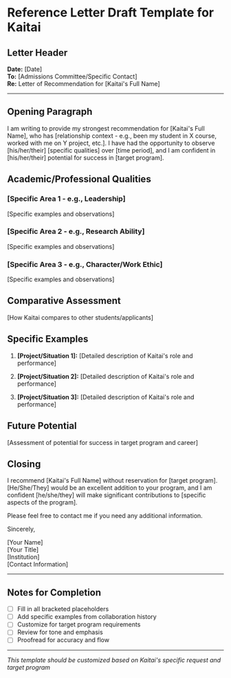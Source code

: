 # Reference Letter Draft Template for Kaitai

## Letter Header
**Date:** [Date]  
**To:** [Admissions Committee/Specific Contact]  
**Re:** Letter of Recommendation for [Kaitai's Full Name]

---

## Opening Paragraph
I am writing to provide my strongest recommendation for [Kaitai's Full Name], who has [relationship context - e.g., been my student in X course, worked with me on Y project, etc.]. I have had the opportunity to observe [his/her/their] [specific qualities] over [time period], and I am confident in [his/her/their] potential for success in [target program].

## Academic/Professional Qualities
### [Specific Area 1 - e.g., Leadership]
[Specific examples and observations]

### [Specific Area 2 - e.g., Research Ability]
[Specific examples and observations]

### [Specific Area 3 - e.g., Character/Work Ethic]
[Specific examples and observations]

## Comparative Assessment
[How Kaitai compares to other students/applicants]

## Specific Examples
1. **[Project/Situation 1]:** [Detailed description of Kaitai's role and performance]

2. **[Project/Situation 2]:** [Detailed description of Kaitai's role and performance]

3. **[Project/Situation 3]:** [Detailed description of Kaitai's role and performance]

## Future Potential
[Assessment of potential for success in target program and career]

## Closing
I recommend [Kaitai's Full Name] without reservation for [target program]. [He/She/They] would be an excellent addition to your program, and I am confident [he/she/they] will make significant contributions to [specific aspects of the program].

Please feel free to contact me if you need any additional information.

Sincerely,

[Your Name]  
[Your Title]  
[Institution]  
[Contact Information]

---

## Notes for Completion
- [ ] Fill in all bracketed placeholders
- [ ] Add specific examples from collaboration history
- [ ] Customize for target program requirements
- [ ] Review for tone and emphasis
- [ ] Proofread for accuracy and flow

---

*This template should be customized based on Kaitai's specific request and target program*